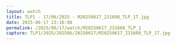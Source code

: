 ```yaml
---
layout: watch
title: TLP1 - 17/06/2025 - M20250617_231608_TLP_1T.jpg
date: 2025-06-17 23:16:08
permalink: /2025/06/17/watch/M20250617_231608_TLP_1
capture: TLP1/2025/202506/20250617/M20250617_231608_TLP_1T.jpg
---
```

